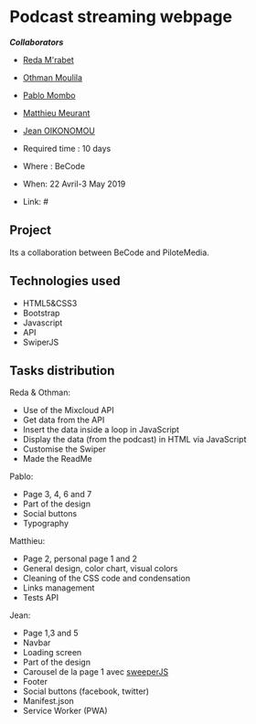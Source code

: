 # Podcast streaming webpage

***Collaborators*** 

- [Reda M'rabet](https://github.com/redamrabet)
- [Othman Moulila](https://github.com/luffy1140/)
- [Pablo Mombo](https://github.com/pablomombo/)
- [Matthieu Meurant](https://github.com/MazzinWX/)
- [Jean OIKONOMOU](https://github.com/Jean-OIKONOMOU/)

- Required time : 10 days
- Where : BeCode 
- When: 22 Avril-3 May 2019
- Link: #

## Project

Its a collaboration between BeCode and PiloteMedia.


## Technologies used 

- HTML5&CSS3 
- Bootstrap
- Javascript
- API
- SwiperJS



## Tasks distribution

Reda & Othman:
 - Use of the Mixcloud API
 - Get data from the API
 - Insert the data inside a loop in JavaScript
 - Display the data (from the podcast) in HTML via JavaScript
 - Customise the Swiper
 - Made the ReadMe

Pablo:
 - Page 3, 4, 6 and 7
 - Part of the design
 - Social buttons
 - Typography

Matthieu:
 - Page 2, personal page 1 and 2
 - General design, color chart, visual colors
 - Cleaning of the CSS code and condensation
 - Links management
 - Tests API
 
Jean:  
 - Page 1,3 and 5
 - Navbar 
 - Loading screen
 - Part of the design 
 - Carousel de la page 1 avec [sweeperJS](https://idangero.us/swiper/)
 - Footer
 - Social buttons (facebook, twitter)
 - Manifest.json
 - Service Worker (PWA)


